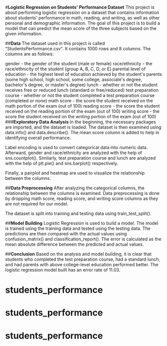 #**Logistic Regression on Students' Performance Dataset**
This project is about performing logistic regression on a dataset that contains information about students' performance in math, reading, and writing, as well as other personal and demographic information. The goal of this project is to build a model that can predict the mean score of the three subjects based on the given information.

##**Data**
The dataset used in this project is called "StudentsPerformance.csv". It contains 1000 rows and 8 columns. The columns are as follows:

gender - the gender of the student (male or female)
race/ethnicity - the race/ethnicity of the student (group A, B, C, D, or E)
parental level of education - the highest level of education achieved by the student's parents (some high school, high school, some college, associate's degree, bachelor's degree, or master's degree)
lunch - whether or not the student receives free or reduced lunch (standard or free/reduced)
test preparation course - whether or not the student completed a test preparation course (completed or none)
math score - the score the student received on the math portion of the exam (out of 100)
reading score - the score the student received on the reading portion of the exam (out of 100)
writing score - the score the student received on the writing portion of the exam (out of 100)
###**Exploratory Data Analysis**
In the beginning, the necessary packages are imported, and the dataset is loaded. The dataset is then examined using data.info() and data.describe(). The mean score column is added to help in identifying overall performance.

Label encoding is used to convert categorical data into numeric data. Afterward, gender and race/ethnicity are analyzed with the help of sns.countplot(). Similarly, test preparation course and lunch are analyzed with the help of plt.pie() and sns.barplot() respectively.

Finally, a pairplot and heatmap are used to visualize the relationship between the columns.

##**Data Preprocessing**
After analyzing the categorical columns, the relationship between the columns is examined. Data preprocessing is done by dropping math score, reading score, and writing score columns as they are not required for our model.

The dataset is split into training and testing data using train_test_split().

##**Model Building**
Logistic Regression is used to build a model. The model is trained using the training data and tested using the testing data. The predictions are then compared with the actual values using confusion_matrix() and classification_report(). The error is calculated as the mean absolute difference between the predicted and actual values.

##**Conclusion**
Based on the analysis and model building, it is clear that students who completed the test preparation course, had a standard lunch, and had parents with above college-level education performed better. The logistic regression model built has an error rate of 11.03.
# students_performance
# students_performance
# students_performance

